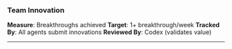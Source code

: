 ### Team Innovation

**Measure**: Breakthroughs achieved
**Target**: 1+ breakthrough/week
**Tracked By**: All agents submit innovations
**Reviewed By**: Codex (validates value)

---
